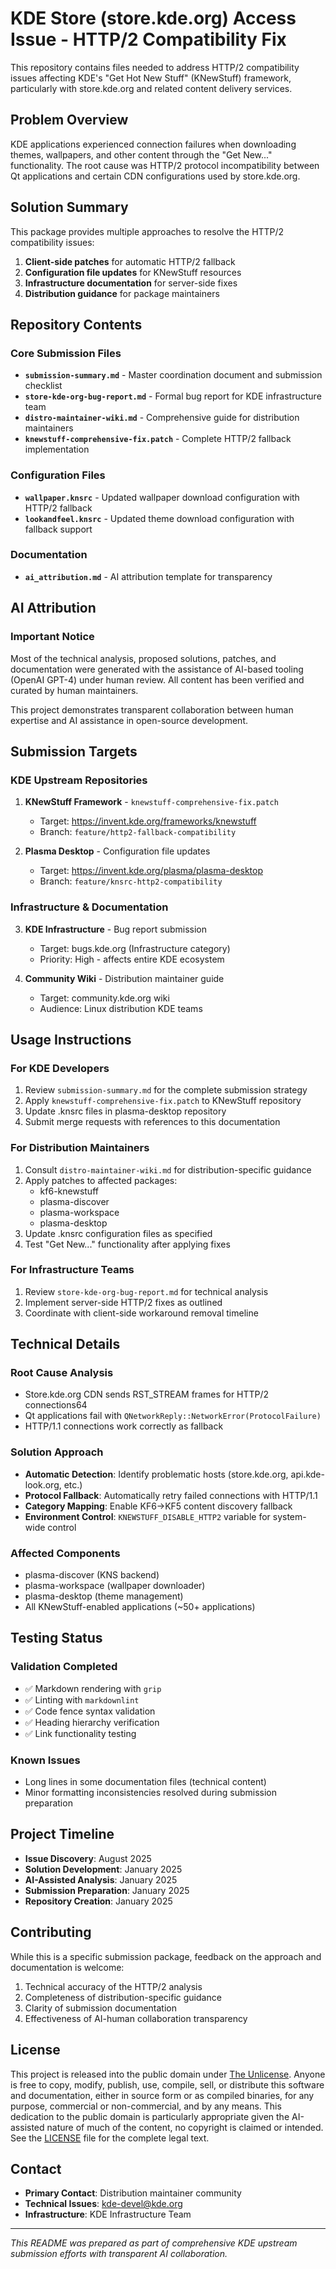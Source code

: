 # KDE Store (store.kde.org) Access Issue - HTTP/2 Compatibility Fix

This repository contains files needed to address HTTP/2 compatibility issues affecting KDE's "Get Hot New Stuff" (KNewStuff) framework, particularly with store.kde.org and related content delivery services.

## Problem Overview

KDE applications experienced connection failures when downloading themes, wallpapers, and other content through the "Get New..." functionality. The root cause was HTTP/2 protocol incompatibility between Qt applications and certain CDN configurations used by store.kde.org.

## Solution Summary

This package provides multiple approaches to resolve the HTTP/2 compatibility issues:

1. **Client-side patches** for automatic HTTP/2 fallback
2. **Configuration file updates** for KNewStuff resources
3. **Infrastructure documentation** for server-side fixes
4. **Distribution guidance** for package maintainers

## Repository Contents

### Core Submission Files

- **`submission-summary.md`** - Master coordination document and submission checklist
- **`store-kde-org-bug-report.md`** - Formal bug report for KDE infrastructure team
- **`distro-maintainer-wiki.md`** - Comprehensive guide for distribution maintainers
- **`knewstuff-comprehensive-fix.patch`** - Complete HTTP/2 fallback implementation

### Configuration Files

- **`wallpaper.knsrc`** - Updated wallpaper download configuration with HTTP/2 fallback
- **`lookandfeel.knsrc`** - Updated theme download configuration with fallback support

### Documentation

- **`ai_attribution.md`** - AI attribution template for transparency

## AI Attribution

### Important Notice

Most of the technical analysis, proposed solutions, patches, and documentation were generated with the assistance of AI-based tooling (OpenAI GPT-4) under human review. All content has been verified and curated by human maintainers.

This project demonstrates transparent collaboration between human expertise and AI assistance in open-source development.

## Submission Targets

### KDE Upstream Repositories

1. **KNewStuff Framework** - `knewstuff-comprehensive-fix.patch`
   - Target: https://invent.kde.org/frameworks/knewstuff
   - Branch: `feature/http2-fallback-compatibility`

2. **Plasma Desktop** - Configuration file updates
   - Target: https://invent.kde.org/plasma/plasma-desktop
   - Branch: `feature/knsrc-http2-compatibility`

### Infrastructure & Documentation

3. **KDE Infrastructure** - Bug report submission
   - Target: bugs.kde.org (Infrastructure category)
   - Priority: High - affects entire KDE ecosystem

4. **Community Wiki** - Distribution maintainer guide
   - Target: community.kde.org wiki
   - Audience: Linux distribution KDE teams

## Usage Instructions

### For KDE Developers

1. Review `submission-summary.md` for the complete submission strategy
2. Apply `knewstuff-comprehensive-fix.patch` to KNewStuff repository
3. Update .knsrc files in plasma-desktop repository
4. Submit merge requests with references to this documentation

### For Distribution Maintainers

1. Consult `distro-maintainer-wiki.md` for distribution-specific guidance
2. Apply patches to affected packages:
   - kf6-knewstuff
   - plasma-discover
   - plasma-workspace
   - plasma-desktop
3. Update .knsrc configuration files as specified
4. Test "Get New..." functionality after applying fixes

### For Infrastructure Teams

1. Review `store-kde-org-bug-report.md` for technical analysis
2. Implement server-side HTTP/2 fixes as outlined
3. Coordinate with client-side workaround removal timeline

## Technical Details

### Root Cause Analysis

- Store.kde.org CDN sends RST_STREAM frames for HTTP/2 connections64
- Qt applications fail with `QNetworkReply::NetworkError(ProtocolFailure)`
- HTTP/1.1 connections work correctly as fallback

### Solution Approach

- **Automatic Detection**: Identify problematic hosts (store.kde.org, api.kde-look.org, etc.)
- **Protocol Fallback**: Automatically retry failed connections with HTTP/1.1
- **Category Mapping**: Enable KF6→KF5 content discovery fallback
- **Environment Control**: `KNEWSTUFF_DISABLE_HTTP2` variable for system-wide control

### Affected Components

- plasma-discover (KNS backend)
- plasma-workspace (wallpaper downloader)
- plasma-desktop (theme management)
- All KNewStuff-enabled applications (~50+ applications)

## Testing Status

### Validation Completed

- ✅ Markdown rendering with `grip`
- ✅ Linting with `markdownlint` 
- ✅ Code fence syntax validation
- ✅ Heading hierarchy verification
- ✅ Link functionality testing

### Known Issues

- Long lines in some documentation files (technical content)
- Minor formatting inconsistencies resolved during submission preparation

## Project Timeline

- **Issue Discovery**: August 2025
- **Solution Development**: January 2025
- **AI-Assisted Analysis**: January 2025
- **Submission Preparation**: January 2025
- **Repository Creation**: January 2025

## Contributing

While this is a specific submission package, feedback on the approach and documentation is welcome:

1. Technical accuracy of the HTTP/2 analysis
2. Completeness of distribution-specific guidance
3. Clarity of submission documentation
4. Effectiveness of AI-human collaboration transparency

## License

This project is released into the public domain under [The Unlicense](https://unlicense.org).
Anyone is free to copy, modify, publish, use, compile, sell, or distribute this software and documentation, either in source form or as compiled binaries, for any purpose, commercial or non-commercial, and by any means.
This dedication to the public domain is particularly appropriate given the AI-assisted nature of much of the content, no copyright is claimed or intended.
See the [LICENSE](LICENSE) file for the complete legal text.

## Contact

- **Primary Contact**: Distribution maintainer community
- **Technical Issues**: kde-devel@kde.org
- **Infrastructure**: KDE Infrastructure Team

---

*This README was prepared as part of comprehensive KDE upstream submission efforts with transparent AI collaboration.*
